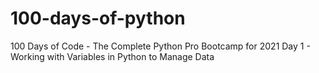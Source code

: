 # 100-days-of-python
100 Days of Code - The Complete Python Pro Bootcamp for 2021                                                 Day 1 - Working with Variables in Python to Manage Data     
